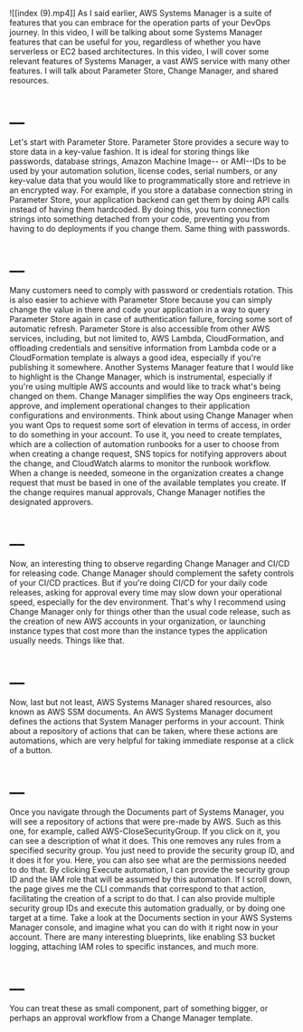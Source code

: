 ![[index (9).mp4]]
As I said earlier, AWS Systems Manager is a suite of features that you can embrace for the operation parts of your DevOps journey. In this video, I will be talking about some Systems Manager features that can be useful for you, regardless of whether you have serverless or EC2 based architectures. In this video, I will cover some relevant features of Systems Manager, a vast AWS service with many other features. I will talk about Parameter Store, Change Manager, and shared resources.
# __
Let's start with Parameter Store. Parameter Store provides a secure way to store data in a key-value fashion. It is ideal for storing things like passwords, database strings, Amazon Machine Image-- or AMI--IDs to be used by your automation solution, license codes, serial numbers, or any key-value data that you would like to programmatically store and retrieve in an encrypted way. For example, if you store a database connection string in Parameter Store, your application backend can get them by doing API calls instead of having them hardcoded. By doing this, you turn connection strings into something detached from your code, preventing you from having to do deployments if you change them. Same thing with passwords.
# __
Many customers need to comply with password or credentials rotation. This is also easier to achieve with Parameter Store because you can simply change the value in there and code your application in a way to query Parameter Store again in case of authentication failure, forcing some sort of automatic refresh. Parameter Store is also accessible from other AWS services, including, but not limited to, AWS Lambda, CloudFormation, and offloading credentials and sensitive information from Lambda code or a CloudFormation template is always a good idea, especially if you're publishing it somewhere. Another Systems Manager feature that I would like to highlight is the Change Manager, which is instrumental, especially if you're using multiple AWS accounts and would like to track what's being changed on them. Change Manager simplifies the way Ops engineers track, approve, and implement operational changes to their application configurations and environments. Think about using Change Manager when you want Ops to request some sort of elevation in terms of access, in order to do something in your account. To use it, you need to create templates, which are a collection of automation runbooks for a user to choose from when creating a change request, SNS topics for notifying approvers about the change, and CloudWatch alarms to monitor the runbook workflow. When a change is needed, someone in the organization creates a change request that must be based in one of the available templates you create. If the change requires manual approvals, Change Manager notifies the designated approvers.
# __
Now, an interesting thing to observe regarding Change Manager and CI/CD for releasing code. Change Manager should complement the safety controls of your CI/CD practices. But if you're doing CI/CD for your daily code releases, asking for approval every time may slow down your operational speed, especially for the dev environment. That's why I recommend using Change Manager only for things other than the usual code release, such as the creation of new AWS accounts in your organization, or launching instance types that cost more than the instance types the application usually needs. Things like that.
# __
Now, last but not least, AWS Systems Manager shared resources, also known as AWS SSM documents. An AWS Systems Manager document defines the actions that System Manager performs in your account. Think about a repository of actions that can be taken, where these actions are automations, which are very helpful for taking immediate response at a click of a button.
# __
Once you navigate through the Documents part of Systems Manager, you will see a repository of actions that were pre-made by AWS. Such as this one, for example, called AWS-CloseSecurityGroup. If you click on it, you can see a description of what it does. This one removes any rules from a specified security group. You just need to provide the security group ID, and it does it for you. Here, you can also see what are the permissions needed to do that. By clicking Execute automation, I can provide the security group ID and the IAM role that will be assumed by this automation. If I scroll down, the page gives me the CLI commands that correspond to that action, facilitating the creation of a script to do that. I can also provide multiple security group IDs and execute this automation gradually, or by doing one target at a time. Take a look at the Documents section in your AWS Systems Manager console, and imagine what you can do with it right now in your account. There are many interesting blueprints, like enabling S3 bucket logging, attaching IAM roles to specific instances, and much more.
# __
You can treat these as small component, part of something bigger, or perhaps an approval workflow from a Change Manager template.